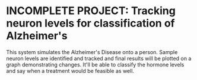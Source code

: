 # INCOMPLETE PROJECT: Tracking neuron levels for classification of Alzheimer's
This system simulates the Alzheimer's Disease onto a person. Sample neuron levels are identified and tracked and final results will be plotted on a graph demonstrating changes. It'll be able to classify the hormone levels and say when a treatment would be feasible as well.

